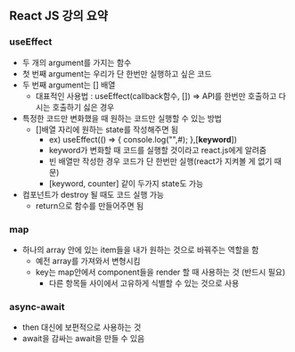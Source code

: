 ## React JS 강의 요약

### useEffect

- 두 개의 argument를 가지는 함수
- 첫 번째 argument는 우리가 단 한번만 실행하고 싶은 코드
- 두 번째 argument는 [] 배열
  - 대표적인 사용법 : useEffect(callback함수, []) => API를 한번만 호출하고 다시는 호출하기 싫은 경우
- 특정한 코드만 변화했을 때 원하는 코드만 실행할 수 있는 방법
  - []배열 자리에 원하는 state를 작성해주면 됨
    - ex) useEffect(() => {
      console.log("",#);
      },[**keyword**])
    - keyword가 변화할 때 코드를 실행할 것이라고 react.js에게 알려줌
    - 빈 배열만 작성한 경우 코드가 단 한번만 실행(react가 지켜볼 게 없기 때문)
    - [keyword, counter] 같이 두가지 state도 가능
- 컴포넌트가 destroy 될 때도 코드 실행 가능
  - return으로 함수를 만들어주면 됨

### map

- 하나의 array 안에 있는 item들을 내가 원하는 것으로 바꿔주는 역할을 함
  - 예전 array를 가져와서 변형시킴
  - key는 map안에서 component들을 render 할 때 사용하는 것 (반드시 필요)
    - 다른 항목들 사이에서 고유하게 식별할 수 있는 것으로 사용

### async-await

- then 대신에 보편적으로 사용하는 것
- await을 감싸는 await을 만들 수 있음

